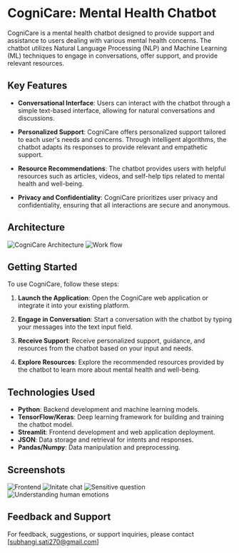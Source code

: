 # CogniCare: Mental Health Chatbot

CogniCare is a mental health chatbot designed to provide support and assistance to users dealing with various mental health concerns. The chatbot utilizes Natural Language Processing (NLP) and Machine Learning (ML) techniques to engage in conversations, offer support, and provide relevant resources.

## Key Features

- **Conversational Interface**: Users can interact with the chatbot through a simple text-based interface, allowing for natural conversations and discussions.

- **Personalized Support**: CogniCare offers personalized support tailored to each user's needs and concerns. Through intelligent algorithms, the chatbot adapts its responses to provide relevant and empathetic support.

- **Resource Recommendations**: The chatbot provides users with helpful resources such as articles, videos, and self-help tips related to mental health and well-being.

- **Privacy and Confidentiality**: CogniCare prioritizes user privacy and confidentiality, ensuring that all interactions are secure and anonymous.

## Architecture

![CogniCare Architecture](Arch.jpeg)
![Work flow](Model.jpeg)

## Getting Started

To use CogniCare, follow these steps:

1. **Launch the Application**: Open the CogniCare web application or integrate it into your existing platform.

2. **Engage in Conversation**: Start a conversation with the chatbot by typing your messages into the text input field.

3. **Receive Support**: Receive personalized support, guidance, and resources from the chatbot based on your input and needs.

4. **Explore Resources**: Explore the recommended resources provided by the chatbot to learn more about mental health and well-being.

## Technologies Used

- **Python**: Backend development and machine learning models.
- **TensorFlow/Keras**: Deep learning framework for building and training the chatbot model.
- **Streamlit**: Frontend development and web application deployment.
- **JSON**: Data storage and retrieval for intents and responses.
- **Pandas/Numpy**: Data manipulation and preprocessing.

## Screenshots

![Frontend](F1.jpeg)
![Initate chat](F2.jpeg)
![Sensitive question](F3.jpeg)
![Understanding human emotions](F4.jpeg)

## Feedback and Support

For feedback, suggestions, or support inquiries, please contact [subhangi.sati270@gmail.com]


